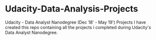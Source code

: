 # Udacity-Data-Analysis-Projects
Udacity - Data Analyst Nanodegree (Dec 18' - May 19') Projects
I have created this repo containing all the projects i completed during Udacity's Data Analyst Nanodegree.
